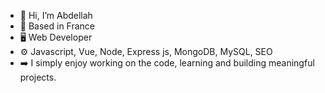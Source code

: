 
+ 👋 Hi, I’m Abdellah
+ 📍 Based in France
+ 🖥️ Web Developer
+ ⚙️ Javascript, Vue, Node, Express js, MongoDB, MySQL, SEO
+ ➡️ I simply enjoy working on the code, learning and building meaningful projects.



